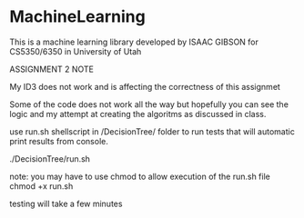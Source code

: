 # MachineLearning
This is a machine learning library developed by ISAAC GIBSON for
CS5350/6350 in University of Utah


ASSIGNMENT 2 NOTE

My ID3 does not work and is affecting the correctness of this assignmet

Some of the code does not work all the way but hopefully you can see the logic
and my attempt at creating the algoritms as discussed in class.





use run.sh shellscript in /DecisionTree/ folder to run tests that will 
automatic print results from console.

./DecisionTree/run.sh

note: you may have to use chmod to allow execution of the run.sh file
    chmod +x run.sh
    
testing will take a few minutes
